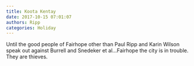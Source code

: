 ```yaml
---
title: Koota Kentay
date: 2017-10-15 07:01:07
authors: Ripp
categories: Holiday
---
```


 Until the good people of Fairhope other than Paul Ripp and Karin Wilson speak out against Burrell and Snedeker et al...Fairhope the city is in trouble. They are thieves.